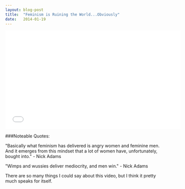 ```yaml
---
layout: blog-post
title:  "Feminism is Ruining the World...Obviously"
date:   2014-01-19
---
```



<iframe width="560" height="315" src="//www.youtube.com/embed/292rVp8tlic" frameborder="0" allowfullscreen="1"> </iframe>

###Noteable Quotes:

"Basically what feminism has delivered is angry women and feminine men. And it emerges from this mindset that a lot of women have, unfortunately, bought into." - Nick Adams

"Wimps and wussies deliver mediocrity, and men win." - Nick Adams

There are so many things I could say about this video, but I think it pretty much speaks for itself.


